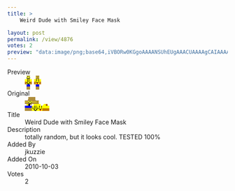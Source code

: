 ```yaml
---
title: >
    Weird Dude with Smiley Face Mask

layout: post
permalink: /view/4876
votes: 2
preview: "data:image/png;base64,iVBORw0KGgoAAAANSUhEUgAAACUAAAAgCAIAAAAaMSbnAAAABnRSTlMA/wD/AP5AXyvrAAABAklEQVRIie2WMRKCQAxFE4bK61CDZ+Aq1JZaskeBMzDUXMfSWKC4mw0QmB0V5VcLm+TN5mcHkOgGT9XmCJLyohHfM2nSY3fjCgCIHVFiLwIqCltuVvF8iFp50Q5rRCASYtD2DzHyG4jY2TET0vj30X4SJYgdiwg7Mg6vNoeqTFlEbSAvgvHQd3WwesRz5qXjCEvxK7zbv5331Tw2Hf64xe3p9ZCe5SoTMfZWduGAfj7tGD7N9gQPt0IpokcFv5TME+/iIhEB9ceSqnEeY/QLMW21OI/1cB1sIkk431LbZNoIk33/ZAjpjqlJ3/h9/3ue832vymwkTPW/q0n/9X7uvG3z7vXXbRhDg/CjAAAAAElFTkSuQmCC"
---
```

<dl class="side-by-side">
<dt>Preview</dt>
<dd>
    <img class="preview" src="data:image/png;base64,iVBORw0KGgoAAAANSUhEUgAAACUAAAAgCAIAAAAaMSbnAAAABnRSTlMA/wD/AP5AXyvrAAABAklEQVRIie2WMRKCQAxFE4bK61CDZ+Aq1JZaskeBMzDUXMfSWKC4mw0QmB0V5VcLm+TN5mcHkOgGT9XmCJLyohHfM2nSY3fjCgCIHVFiLwIqCltuVvF8iFp50Q5rRCASYtD2DzHyG4jY2TET0vj30X4SJYgdiwg7Mg6vNoeqTFlEbSAvgvHQd3WwesRz5qXjCEvxK7zbv5331Tw2Hf64xe3p9ZCe5SoTMfZWduGAfj7tGD7N9gQPt0IpokcFv5TME+/iIhEB9ceSqnEeY/QLMW21OI/1cB1sIkk431LbZNoIk33/ZAjpjqlJ3/h9/3ue832vymwkTPW/q0n/9X7uvG3z7vXXbRhDg/CjAAAAAElFTkSuQmCC">
</dd>
<dt>Original</dt>
<dd>
    <img class="preview" src="data:image/png;base64,iVBORw0KGgoAAAANSUhEUgAAAEAAAAAgCAYAAACinX6EAAABCElEQVR42u2X0RHCMAiGs5PPTuQIzuAqPjqAi0WrjVc4AmlJcpLQu/9sC7mWTyA0BOG4385Ro2D9cAAOwAHMC0AbvANwAAYg1ArSLBzpBWM8ffR2Jc8dgHUAMS7BcOIByOuhvmvB9X9nAAwWarENXwLTA0iBUpqiCQ6/DUpNEf/rUgB7myLxvF0N+3GBcgCtAei31WMAcv5TAOD816B/v8dCVqhk4MHDjzQclaypUVIOwAFUApBeNhc0dS4B8gzoBUA7yTFfeUW21uoCQFMCORjp/vOqU7cMwHMDFxSVEVvb1m4OAFfTbOonO/IxCwCnvVj3IwGg0lpsWGBrGQAA/o4o6tqEX2sAL5lixlNzoJ+eAAAAAElFTkSuQmCC">
</dd>
<dt>Title</dt>
<dd>Weird Dude with Smiley Face Mask</dd>
<dt>Description</dt>
<dd>totally random,  but it looks cool. TESTED 100%</dd>
<dt>Added By</dt>
<dd>jkuzzie</dd>
<dt>Added On</dt>
<dd>2010-10-03</dd>
<dt>Votes</dt>
<dd>2</dd>
</dl>
